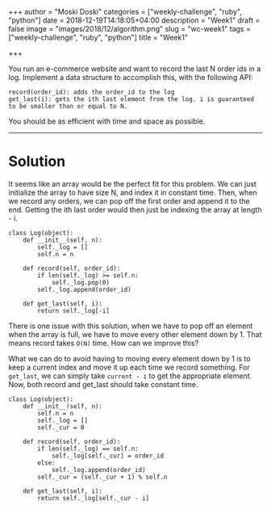 +++
author = "Moski Doski"
categories = ["weekly-challenge", "ruby", "python"]
date = 2018-12-19T14:18:05+04:00
description = "Week1"
draft = false
image = "images/2018/12/algorithm.png"
slug = "wc-week1"
tags = ["weekly-challenge", "ruby", "python"]
title = "Week1"

+++

You run an e-commerce website and want to record the last N order ids in a log. Implement a data structure to accomplish this, with the following API:

```
record(order_id): adds the order_id to the log
get_last(i): gets the ith last element from the log. i is guaranteed to be smaller than or equal to N.

```
You should be as efficient with time and space as possible.

---

# Solution

It seems like an array would be the perfect fit for this problem. We can just initialize the array to have size N, and index it in constant time. Then, when we record any orders, we can pop off the first order and append it to the end. Getting the ith last order would then just be indexing the array at length - i.

```
class Log(object):
    def __init__(self, n):
        self._log = []
        self.n = n

    def record(self, order_id):
        if len(self._log) >= self.n:
            self._log.pop(0)
        self._log.append(order_id)

    def get_last(self, i):
        return self._log[-i]
```

There is one issue with this solution, when we have to pop off an element when the array is full, we have to move every other element down by 1. That means record takes `O(N)` time. How can we improve this?

What we can do to avoid having to moving every element down by 1 is to keep a current index and move it up each time we record something. For `get_last`, we can simply take `current - i` to get the appropriate element. Now, both record and get_last should take constant time.

```
class Log(object):
    def __init__(self, n):
        self.n = n
        self._log = []
        self._cur = 0

    def record(self, order_id):
        if len(self._log) == self.n:
            self._log[self._cur] = order_id
        else:
            self._log.append(order_id)
        self._cur = (self._cur + 1) % self.n

    def get_last(self, i):
        return self._log[self._cur - i]
```